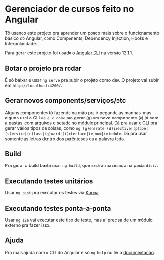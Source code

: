 # Gerenciador de cursos feito no Angular
Tô usando este projeto pra aprender um pouco mais sobre o funcionamento básico do Angular, como Components, Dependency Injection, Hooks e Interpolaridade.

Para gerar este projeto foi usado o [Angular CLI](https://github.com/angular/angular-cli) na versão 12.1.1.

## Botar o projeto pra rodar

É só baixar e usar `ng serve` pra subir o projeto como dev. O projeto vai subir em `http://localhost:4200/`. 

## Gerar novos components/serviços/etc

Alguns componentes tô fazendo na mão pra ir pegando as manhas, mas alguns usei o CLI `ng g c nome` pra gerar (g) um novo componente (c) já com a pastas, com arquivos e setado no módulo principal. Dá pra usar o CLI pra gerar vários tipos de coisas, como `ng (g)enerate (d)irective|(p)ipe|(s)ervice|(c)lass|(g)uard|(i)nterface|(e)num|(m)odule`. Dá pra usar somente as letras dentro dos parênteses ou a palavra toda.

## Build

Pra gerar o build basta usar `ng build`, que será armazenado na pasta `dist/`.

## Executando testes unitários

Usar `ng test` pra executar os testes via [Karma](https://karma-runner.github.io).

## Executando testes ponta-a-ponta

Usar `ng e2e` vai executar este tipo de teste, mas aí precisa de um módulo externo pra fazer isso.

## Ajuda

Pra mais ajuda com o CLI do Angular é só `ng help` ou ler a [documentação](https://angular.io/cli).